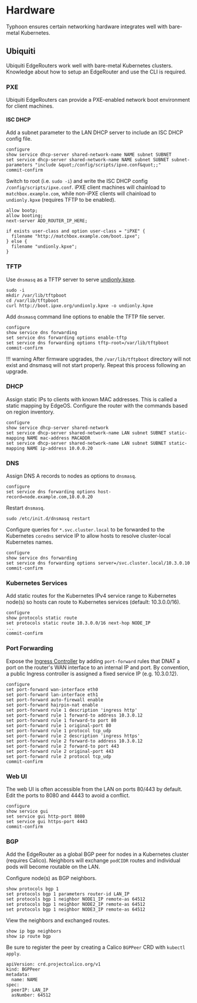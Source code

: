 # Hardware

Typhoon ensures certain networking hardware integrates well with bare-metal Kubernetes.

## Ubiquiti

Ubiquiti EdgeRouters work well with bare-metal Kubernetes clusters. Knowledge about how to setup an EdgeRouter and use the CLI is required.

### PXE

Ubiquiti EdgeRouters can provide a PXE-enabled network boot environment for client machines.

#### ISC DHCP

Add a subnet parameter to the LAN DHCP server to include an ISC DHCP config file.

```
configure
show service dhcp-server shared-network-name NAME subnet SUBNET
set service dhcp-server shared-network-name NAME subnet SUBNET subnet-parameters "include &quot;/config/scripts/ipxe.conf&quot;;"
commit-confirm
```

Switch to root (i.e. `sudo -i`) and write the ISC DHCP config `/config/scripts/ipxe.conf`. iPXE client machines will chainload to `matchbox.example.com`, while non-iPXE clients will chainload to `undionly.kpxe` (requires TFTP to be enabled).

```
allow bootp;
allow booting;
next-server ADD_ROUTER_IP_HERE;

if exists user-class and option user-class = "iPXE" {
  filename "http://matchbox.example.com/boot.ipxe";
} else {
  filename "undionly.kpxe";
}
```

### TFTP

Use `dnsmasq` as a TFTP server to serve [undionly.kpxe](http://boot.ipxe.org/undionly.kpxe).

```
sudo -i
mkdir /var/lib/tftpboot
cd /var/lib/tftpboot
curl http://boot.ipxe.org/undionly.kpxe -o undionly.kpxe
```

Add `dnsmasq` command line options to enable the TFTP file server.

```
configure
show service dns forwarding
set service dns forwarding options enable-tftp
set service dns forwarding options tftp-root=/var/lib/tftpboot
commit-confirm
```

!!! warning
    After firmware upgrades, the `/var/lib/tftpboot` directory will not exist and dnsmasq will not start properly. Repeat this process following an upgrade.

### DHCP

Assign static IPs to clients with known MAC addresses. This is called a static mapping by EdgeOS. Configure the router with the commands based on region inventory.

```
configure
show service dhcp-server shared-network
set service dhcp-server shared-network-name LAN subnet SUBNET static-mapping NAME mac-address MACADDR
set service dhcp-server shared-network-name LAN subnet SUBNET static-mapping NAME ip-address 10.0.0.20
```

### DNS

Assign DNS A records to nodes as options to `dnsmasq`.

```
configure
set service dns forwarding options host-record=node.example.com,10.0.0.20
```

Restart `dnsmasq`.

```
sudo /etc/init.d/dnsmasq restart
```

Configure queries for `*.svc.cluster.local` to be forwarded to the Kubernetes `coredns` service IP to allow hosts to resolve cluster-local Kubernetes names.

```
configure
show service dns forwarding
set service dns forwarding options server=/svc.cluster.local/10.3.0.10
commit-confirm
```

### Kubernetes Services

Add static routes for the Kubernetes IPv4 service range to Kubernetes node(s) so hosts can route to Kubernetes services (default: 10.3.0.0/16).

```
configure
show protocols static route
set protocols static route 10.3.0.0/16 next-hop NODE_IP
...
commit-confirm
```

### Port Forwarding

Expose the [Ingress Controller](/addons/ingress.md#bare-metal) by adding `port-forward` rules that DNAT a port on the router's WAN interface to an internal IP and port. By convention, a public Ingress controller is assigned a fixed service IP (e.g. 10.3.0.12).

```
configure
set port-forward wan-interface eth0
set port-forward lan-interface eth1
set port-forward auto-firewall enable
set port-forward hairpin-nat enable
set port-forward rule 1 description 'ingress http'
set port-forward rule 1 forward-to address 10.3.0.12
set port-forward rule 1 forward-to port 80
set port-forward rule 1 original-port 80
set port-forward rule 1 protocol tcp_udp
set port-forward rule 2 description 'ingress https'
set port-forward rule 2 forward-to address 10.3.0.12
set port-forward rule 2 forward-to port 443
set port-forward rule 2 original-port 443
set port-forward rule 2 protocol tcp_udp
commit-confirm
```

### Web UI

The web UI is often accessible from the LAN on ports 80/443 by default. Edit the ports to 8080 and 4443 to avoid a conflict.

```
configure
show service gui
set service gui http-port 8080
set service gui https-port 4443
commit-confirm
```

### BGP

Add the EdgeRouter as a global BGP peer for nodes in a Kubernetes cluster (requires Calico). Neighbors will exchange `podCIDR` routes and individual pods will become routable on the LAN.

Configure node(s) as BGP neighbors.

```
show protocols bgp 1
set protocols bgp 1 parameters router-id LAN_IP
set protocols bgp 1 neighbor NODE1_IP remote-as 64512
set protocols bgp 1 neighbor NODE2_IP remote-as 64512
set protocols bgp 1 neighbor NODE3_IP remote-as 64512
```

View the neighbors and exchanged routes.

```
show ip bgp neighbors
show ip route bgp
```

Be sure to register the peer by creating a Calico `BGPPeer` CRD with `kubectl apply`.

```
apiVersion: crd.projectcalico.org/v1
kind: BGPPeer
metadata:
  name: NAME
spec:
  peerIP: LAN_IP
  asNumber: 64512
```
